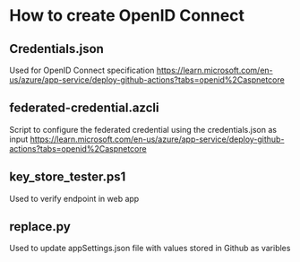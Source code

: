 # How to create OpenID Connect

## Credentials.json

Used for OpenID Connect specification
<https://learn.microsoft.com/en-us/azure/app-service/deploy-github-actions?tabs=openid%2Caspnetcore>

## federated-credential.azcli

Script to configure the federated credential using the credentials.json as input
<https://learn.microsoft.com/en-us/azure/app-service/deploy-github-actions?tabs=openid%2Caspnetcore>

## key_store_tester.ps1

Used to verify endpoint in web app

## replace.py

Used to update appSettings.json file with values stored in Github as varibles

